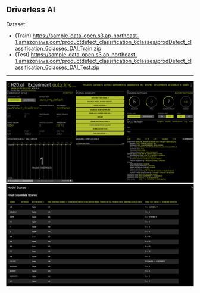 ## Driverless AI

Dataset: 
 - (Train) https://sample-data-open.s3.ap-northeast-1.amazonaws.com/productdefect_classification_6classes/prodDefect_classification_6classes_DAI_Train.zip
- (Test) https://sample-data-open.s3.ap-northeast-1.amazonaws.com/productdefect_classification_6classes/prodDefect_classification_6classes_DAI_Test.zip

***

![Experiment終了](./display_img/experiment_done.png)
![スコア](./display_img/score.png)
